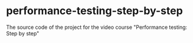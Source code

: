 # performance-testing-step-by-step
The source code of the project for the video course "Performance testing: Step by step"
